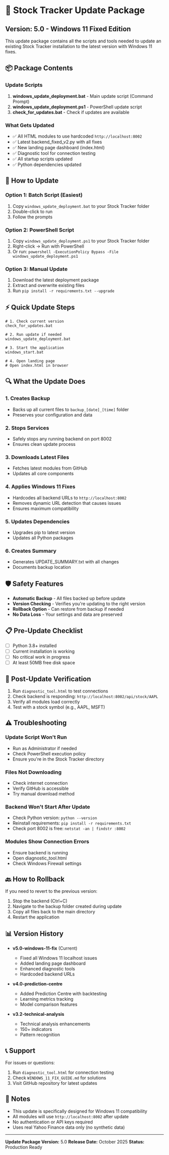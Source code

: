 # 🔄 Stock Tracker Update Package

## Version: 5.0 - Windows 11 Fixed Edition

This update package contains all the scripts and tools needed to update an existing Stock Tracker installation to the latest version with Windows 11 fixes.

## 📦 Package Contents

### Update Scripts
1. **windows_update_deployment.bat** - Main update script (Command Prompt)
2. **windows_update_deployment.ps1** - PowerShell update script
3. **check_for_updates.bat** - Check if updates are available

### What Gets Updated
- ✅ All HTML modules to use hardcoded `http://localhost:8002`
- ✅ Latest backend_fixed_v2.py with all fixes
- ✅ New landing page dashboard (index.html)
- ✅ Diagnostic tool for connection testing
- ✅ All startup scripts updated
- ✅ Python dependencies updated

## 🚀 How to Update

### Option 1: Batch Script (Easiest)
1. Copy `windows_update_deployment.bat` to your Stock Tracker folder
2. Double-click to run
3. Follow the prompts

### Option 2: PowerShell Script
1. Copy `windows_update_deployment.ps1` to your Stock Tracker folder
2. Right-click → Run with PowerShell
3. Or run: `powershell -ExecutionPolicy Bypass -File windows_update_deployment.ps1`

### Option 3: Manual Update
1. Download the latest deployment package
2. Extract and overwrite existing files
3. Run `pip install -r requirements.txt --upgrade`

## ⚡ Quick Update Steps

```batch
# 1. Check current version
check_for_updates.bat

# 2. Run update if needed
windows_update_deployment.bat

# 3. Start the application
windows_start.bat

# 4. Open landing page
# Open index.html in browser
```

## 🔍 What the Update Does

### 1. Creates Backup
- Backs up all current files to `backup_[date]_[time]` folder
- Preserves your configuration and data

### 2. Stops Services
- Safely stops any running backend on port 8002
- Ensures clean update process

### 3. Downloads Latest Files
- Fetches latest modules from GitHub
- Updates all core components

### 4. Applies Windows 11 Fixes
- Hardcodes all backend URLs to `http://localhost:8002`
- Removes dynamic URL detection that causes issues
- Ensures maximum compatibility

### 5. Updates Dependencies
- Upgrades pip to latest version
- Updates all Python packages

### 6. Creates Summary
- Generates UPDATE_SUMMARY.txt with all changes
- Documents backup location

## 🛡️ Safety Features

- **Automatic Backup** - All files backed up before update
- **Version Checking** - Verifies you're updating to the right version
- **Rollback Option** - Can restore from backup if needed
- **No Data Loss** - Your settings and data are preserved

## 📋 Pre-Update Checklist

- [ ] Python 3.8+ installed
- [ ] Current installation is working
- [ ] No critical work in progress
- [ ] At least 50MB free disk space

## 🔄 Post-Update Verification

1. Run `diagnostic_tool.html` to test connections
2. Check backend is responding: `http://localhost:8002/api/stock/AAPL`
3. Verify all modules load correctly
4. Test with a stock symbol (e.g., AAPL, MSFT)

## ⚠️ Troubleshooting

### Update Script Won't Run
- Run as Administrator if needed
- Check PowerShell execution policy
- Ensure you're in the Stock Tracker directory

### Files Not Downloading
- Check internet connection
- Verify GitHub is accessible
- Try manual download method

### Backend Won't Start After Update
- Check Python version: `python --version`
- Reinstall requirements: `pip install -r requirements.txt`
- Check port 8002 is free: `netstat -an | findstr :8002`

### Modules Show Connection Errors
- Ensure backend is running
- Open diagnostic_tool.html
- Check Windows Firewall settings

## 🔙 How to Rollback

If you need to revert to the previous version:

1. Stop the backend (Ctrl+C)
2. Navigate to the backup folder created during update
3. Copy all files back to the main directory
4. Restart the application

## 📊 Version History

- **v5.0-windows-11-fix** (Current)
  - Fixed all Windows 11 localhost issues
  - Added landing page dashboard
  - Enhanced diagnostic tools
  - Hardcoded backend URLs

- **v4.0-prediction-centre**
  - Added Prediction Centre with backtesting
  - Learning metrics tracking
  - Model comparison features

- **v3.2-technical-analysis**
  - Technical analysis enhancements
  - 150+ indicators
  - Pattern recognition

## 📞 Support

For issues or questions:
1. Run `diagnostic_tool.html` for connection testing
2. Check `WINDOWS_11_FIX_GUIDE.md` for solutions
3. Visit GitHub repository for latest updates

## 📝 Notes

- This update is specifically designed for Windows 11 compatibility
- All modules will use `http://localhost:8002` after update
- No authentication or API keys required
- Uses real Yahoo Finance data only (no synthetic data)

---

**Update Package Version:** 5.0
**Release Date:** October 2025
**Status:** Production Ready